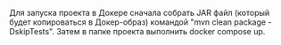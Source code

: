 Для запуска проекта в Докере сначала собрать JAR файл (который будет копироваться в Докер-образ) командой "mvn clean package -DskipTests". Затем в папке проекта выполнить docker compose up.
